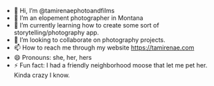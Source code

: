 - 👋 Hi, I’m @tamirenaephotoandfilms
- 👀 I’m an elopement photographer in Montana 
- 🌱 I’m currently learning how to create some sort of storytelling/photography app.
- 💞️ I’m looking to collaborate on photography projects.
- 📫 How to reach me through my website https://tamirenae.com
- 😄 Pronouns: she, her, hers
- ⚡ Fun fact: I had a friendly neighborhood moose that let me pet her. Kinda crazy I know.

<!---
tamirenaephotoandfilms/tamirenaephotoandfilms is a ✨ special ✨ repository because its `README.md` (this file) appears on your GitHub profile.
You can click the Preview link to take a look at your changes.
--->

